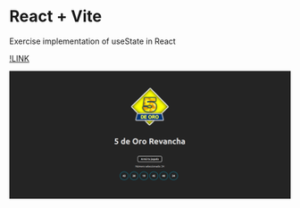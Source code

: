 # React + Vite

Exercise implementation of useState in React

[!LINK](https://codesandbox.io/p/sandbox/github/woohdang/front-end-III/tree/master/clase5/ejercicio1)

![capture](https://github.com/woohdang/front-end-III/blob/master/clase5/ejercicio1/src/assets/5-preview.png)
